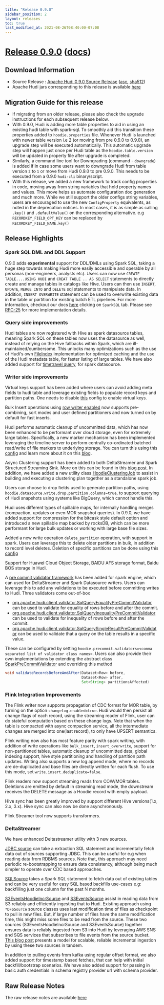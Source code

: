 ```yaml
---
title: "Release 0.9.0"
sidebar_position: 2
layout: releases
toc: true
last_modified_at: 2021-08-26T08:40:00-07:00
---
```

# [Release 0.9.0](https://github.com/apache/hudi/releases/tag/release-0.9.0) ([docs](/docs/quick-start-guide))

## Download Information
* Source Release : [Apache Hudi 0.9.0 Source Release](https://downloads.apache.org/hudi/0.9.0/hudi-0.9.0.src.tgz) ([asc](https://downloads.apache.org/hudi/0.9.0/hudi-0.9.0.src.tgz.asc), [sha512](https://downloads.apache.org/hudi/0.9.0/hudi-0.9.0.src.tgz.sha512))
* Apache Hudi jars corresponding to this release is available [here](https://repository.apache.org/#nexus-search;quick~hudi)

## Migration Guide for this release
- If migrating from an older release, please also check the upgrade instructions for each subsequent release below.
- With 0.9.0, Hudi is adding more table properties to aid in using an existing hudi table with spark-sql. 
  To smoothly aid this transition these properties added to `hoodie.properties` file. Whenever Hudi is launched with
  newer table version i.e 2 (or moving from pre 0.9.0 to 0.9.0), an upgrade step will be executed automatically.
  This automatic upgrade step will happen just once per Hudi table as the `hoodie.table.version` will be updated in 
  property file after upgrade is completed.
- Similarly, a command line tool for Downgrading (command - `downgrade`) is added if in case some users want to 
  downgrade Hudi from table version `2` to `1` or move from Hudi 0.9.0 to pre 0.9.0. This needs to be executed from a 
  0.9.0 `hudi-cli` binary/script.
- With this release, we added a new framework to track config properties in code, moving away from string variables that 
  hold property names and values. This move helps us automate configuration doc generation and much more. While we still
  support the older configs string variables, users are encouraged to use the new `ConfigProperty` equivalents, as noted
  in the deprecation notices. In most cases, it is as simple as calling `.key()` and `.defaultValue()` on the corresponding
  alternative. e.g `RECORDKEY_FIELD_OPT_KEY` can be replaced by `RECORDKEY_FIELD_NAME.key()`

## Release Highlights

### Spark SQL DML and DDL Support

0.9.0 adds **experimental** support for DDL/DMLs using Spark SQL, taking a huge step towards making Hudi more easily accessible and 
operable by all personas (non-engineers, analysts etc). Users can now use `CREATE TABLE....USING HUDI` and `CREAT TABLE .. AS SELECT` 
statements to directly create and manage tables in catalogs like Hive. Users can then use `INSERT`, `UPDATE`, `MERGE INTO` and `DELETE`
sql statements to manipulate data. In addition, `INSERT OVERWRITE` statement can be used to overwrite existing data in the table or partition
for existing batch ETL pipelines. For more information, checkout our docs [here](/docs/quick-start-guide) clicking on `SparkSQL` tab.
Please see [RFC-25](https://cwiki.apache.org/confluence/display/HUDI/RFC+-+25%3A+Spark+SQL+Extension+For+Hudi)
for more implementation details.

### Query side improvements

Hudi tables are now registered with Hive as spark datasource tables, meaning Spark SQL on these tables now uses the datasource as well,
instead of relying on the Hive fallbacks within Spark, which are ill-maintained/cumbersome. This unlocks many optimizations such as the 
use of Hudi's own [FileIndex](https://github.com/apache/hudi/blob/bf5a52e51bbeaa089995335a0a4c55884792e505/hudi-spark-datasource/hudi-spark/src/main/scala/org/apache/hudi/HoodieFileIndex.scala#L46) 
implementation for optimized caching and the use of the Hudi metadata table, for faster listing of large tables. We have also added support for 
[timetravel query](/docs/quick-start-guide#time-travel-query), for spark datasource.

### Writer side improvements 

Virtual keys support has been added where users can avoid adding meta fields to hudi table and leverage existing fields to populate record keys and partition paths.
One needs to disable [this](/docs/configurations#hoodiepopulatemetafields) config to enable virtual keys. 

Bulk Insert operations using [row writer enabled](/docs/configurations#hoodiedatasourcewriterowwriterenable) now supports pre-combining, 
sort modes and user defined partitioners and now turned on by default for fast inserts.

Hudi performs automatic cleanup of uncommitted data, which has now been enhanced to be performant over cloud storage, even for
extremely large tables. Specifically, a new marker mechanism has been implemented leveraging the timeline server to perform
centrally co-ordinated batched read/write of file markers to underlying storage. You can turn this using this [config](/docs/configurations#hoodiewritemarkerstype) and learn more 
about it on this [blog](/blog/2021/08/18/improving-marker-mechanism).

Async Clustering support has been added to both DeltaStreamer and Spark Structured Streaming Sink. More on this can be found in this
[blog post](/blog/2021/08/23/async-clustering). In addition, we have added a new utility class [HoodieClusteringJob](https://github.com/apache/hudi/blob/bf5a52e51bbeaa089995335a0a4c55884792e505/hudi-utilities/src/main/java/org/apache/hudi/utilities/HoodieClusteringJob.java) 
to assist in building and executing a clustering plan together as a standalone spark job.

Users can choose to drop fields used to generate partition paths, using `hoodie.datasource.write.drop.partition.columns=true`, to support 
querying of Hudi snapshots using systems like BigQuery, which cannot handle this.

Hudi uses different types of spillable maps, for internally handling merges (compaction, updates or even MOR snapshot queries). In 0.9.0, we have added
support for compression for the bitcask style default option and introduced a new spillable map backed by rocksDB, which can be more performant for large
bulk updates or working with large base file sizes.

Added a new write operation `delete_partition` operation, with support in spark. Users can leverage this to delete older partitions in bulk, in addition to
record level deletes. Deletion of specific partitions can be done using this [config](/docs/configurations#hoodiedatasourcewritepartitionstodelete)    

Support for Huawei Cloud Object Storage, BAIDU AFS storage format, Baidu BOS storage in Hudi. 

A [pre commit validator framework](https://github.com/apache/hudi/blob/bf5a52e51bbeaa089995335a0a4c55884792e505/hudi-client/hudi-spark-client/src/main/java/org/apache/hudi/client/validator/SparkPreCommitValidator.java) 
has been added for spark engine, which can used for DeltaStreamer and Spark Datasource writers. Users can leverage this to add any validations to be executed before committing writes to Hudi. 
Three validators come out-of-box 
 - [org.apache.hudi.client.validator.SqlQueryEqualityPreCommitValidator](https://github.com/apache/hudi/blob/bf5a52e51bbeaa089995335a0a4c55884792e505/hudi-client/hudi-spark-client/src/main/java/org/apache/hudi/client/validator/SqlQueryEqualityPreCommitValidator.java) can be used to validate for equality of rows before and after the commit. 
 - [org.apache.hudi.client.validator.SqlQueryInequalityPreCommitValidator](https://github.com/apache/hudi/blob/bf5a52e51bbeaa089995335a0a4c55884792e505/hudi-client/hudi-spark-client/src/main/java/org/apache/hudi/client/validator/SqlQueryInequalityPreCommitValidator.java) can be used to validate for inequality of rows before and after the commit. 
 - [org.apache.hudi.client.validator.SqlQuerySingleResultPreCommitValidator](https://github.com/apache/hudi/blob/bf5a52e51bbeaa089995335a0a4c55884792e505/hudi-client/hudi-spark-client/src/main/java/org/apache/hudi/client/validator/SqlQuerySingleResultPreCommitValidator.java) can be used to validate that a query on the table results in a specific value. 
   
These can be configured by setting `hoodie.precommit.validators=<comma separated list of validator class names>`. Users can also provide their own implementations by extending the abstract class [SparkPreCommitValidator](https://github.com/apache/hudi/blob/bf5a52e51bbeaa089995335a0a4c55884792e505/hudi-client/hudi-spark-client/src/main/java/org/apache/hudi/client/validator/SparkPreCommitValidator.java)
and overriding this method 

```java
void validateRecordsBeforeAndAfter(Dataset<Row> before, 
                                   Dataset<Row> after, 
                                   Set<String> partitionsAffected)
```


### Flink Integration Improvements

The Flink writer now supports propagation of CDC format for MOR table, by turning on the option `changelog.enabled=true`. Hudi would then persist all change flags of each record, 
using the streaming reader of Flink, user can do stateful computation based on these change logs. Note that when the table is compacted with async compaction service, all the 
intermediate changes are merged into one(last record), to only have UPSERT semantics.

Flink writing now also has most feature parity with spark writing, with addition of write operations like `bulk_insert`, `insert_overwrite`, support for non-partitioned tables, 
automatic cleanup of uncommitted data, global indexing support, hive style partitioning and handling of partition path updates. Writing also supports a new log append mode, where 
no records are de-duplicated and base files are directly written for each flush. To use this mode, set `write.insert.deduplicate=false`.

Flink readers now support streaming reads from COW/MOR tables. Deletions are emitted by default in streaming read mode, the downstream receives the DELETE message as a Hoodie record with empty payload.

Hive sync has been greatly improved by support different Hive versions(1.x, 2.x, 3.x). Hive sync can also now be done asynchronously.

Flink Streamer tool now supports transformers.

### DeltaStreamer

We have enhanced Deltastreamer utility with 3 new sources. 

[JDBC source](https://github.com/apache/hudi/blob/bf5a52e51bbeaa089995335a0a4c55884792e505/hudi-utilities/src/main/java/org/apache/hudi/utilities/sources/JdbcSource.java) can take a extraction SQL statement and 
incrementally fetch data out of sources supporting JDBC. This can be useful for e.g when reading data from RDBMS sources. Note that, this approach may need periodic re-bootstrapping to ensure data consistency, although being much simpler to operate over CDC based approaches.

[SQLSource](https://github.com/apache/hudi/blob/bf5a52e51bbeaa089995335a0a4c55884792e505/hudi-utilities/src/main/java/org/apache/hudi/utilities/sources/SqlSource.java) takes a Spark SQL statement to fetch data out of existing tables and 
can be very useful for easy SQL based backfills use-cases e.g: backfilling just one column for the past N months. 

[S3EventsHoodieIncrSource](https://github.com/apache/hudi/blob/bf5a52e51bbeaa089995335a0a4c55884792e505/hudi-utilities/src/main/java/org/apache/hudi/utilities/sources/S3EventsHoodieIncrSource.java) and [S3EventsSource](https://github.com/apache/hudi/blob/bf5a52e51bbeaa089995335a0a4c55884792e505/hudi-utilities/src/main/java/org/apache/hudi/utilities/sources/S3EventsSource.java) 
assist in reading data from S3 reliably and efficiently ingesting that to Hudi. Existing approach using `*DFSSource` source classes uses last modification time of files as checkpoint to pull in new files. 
But, if large number of files have the same modification time, this might miss some files to be read from the source.  These two sources (S3EventsHoodieIncrSource and S3EventsSource) together ensures data 
is reliably ingested from S3 into Hudi by leveraging AWS SNS and SQS services that subscribes to file events from the source bucket. [This blog post](/blog/2021/08/23/s3-events-source) presents a model for 
scalable, reliable incremental ingestion by using these two sources in tandem.

In addition to pulling events from kafka using regular offset format, we also added support for timestamp based fetches, that can 
help with initial backfill/bootstrap scenarios. We have also added support for passing in basic auth credentials in schema registry provider url with schema provider.

## Raw Release Notes
The raw release notes are available [here](https://issues.apache.org/jira/secure/ReleaseNote.jspa?projectId=12322822&version=12350027)
